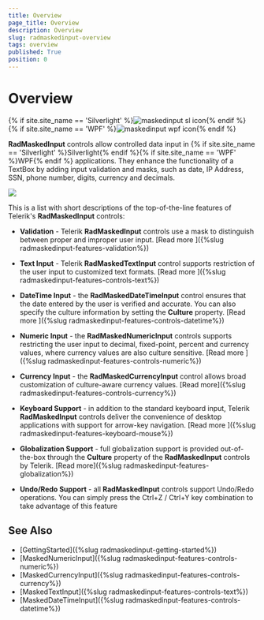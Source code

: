 ```yaml
---
title: Overview
page_title: Overview
description: Overview
slug: radmaskedinput-overview
tags: overview
published: True
position: 0
---
```


# Overview

{% if site.site_name == 'Silverlight' %}![maskedinput sl icon](images/maskedinput_sl_icon.png){% endif %}
{% if site.site_name == 'WPF' %}![maskedinput wpf icon](images/maskedinput_wpf_icon.png){% endif %}

__RadMaskedInput__ controls allow controlled data input in {% if site.site_name == 'Silverlight' %}Silverlight{% endif %}{% if site.site_name == 'WPF' %}WPF{% endif %} applications. They enhance the functionality of a TextBox by adding input validation and masks, such as date, IP Address, SSN, phone number, digits, currency and decimals.				

![](images/radmaskedinput_overview.png)

This is a list with short descriptions of the top-of-the-line features of Telerik's __RadMaskedInput__ controls:				

* __Validation__ - Telerik __RadMaskedInput__ controls use a mask to distinguish between proper and improper user input.  [Read more ]({%slug radmaskedinput-features-validation%})

* __Text Input__ - Telerik __RadMaskedTextInput__ control supports restriction of the user input to customized text formats.  [Read more ]({%slug radmaskedinput-features-controls-text%})

* __DateTime Input__ - the __RadMaskedDateTimeInput__ control ensures that the date entered by the user is verified and accurate. You can also specify the culture information by setting the __Culture__ property. [Read more ]({%slug radmaskedinput-features-controls-datetime%})

* __Numeric Input__ - the __RadMaskedNumericInput__ controls supports restricting the user input to decimal, fixed-point, percent and currency values, where currency values are also culture sensitive. [Read more ]({%slug radmaskedinput-features-controls-numeric%})

* __Currency Input__ - the __RadMaskedCurrencyInput__ control allows broad customization of culture-aware currency values. [Read more]({%slug radmaskedinput-features-controls-currency%})

* __Keyboard Support__ - in addition to the standard keyboard input, Telerik __RadMaskedInput__ controls deliver the convenience of desktop applications with support for arrow-key navigation. [Read more ]({%slug radmaskedinput-features-keyboard-mouse%})

* __Globalization Support__ - full globalization support is provided out-of-the-box through the __Culture__ property of the __RadMaskedInput__ controls by Telerik. [Read more]({%slug radmaskedinput-features-globalization%})

* __Undo/Redo Support__ - all __RadMaskedInput__ controls support Undo/Redo operations. You can simply press the Ctrl+Z / Ctrl+Y key combination to take advantage of this feature

## See Also
 * [GettingStarted]({%slug radmaskedinput-getting-started%})
 * [MaskedNumericInput]({%slug radmaskedinput-features-controls-numeric%})
 * [MaskedCurrencyInput]({%slug radmaskedinput-features-controls-currency%})
 * [MaskedTextInput]({%slug radmaskedinput-features-controls-text%})
 * [MaskedDateTimeInput]({%slug radmaskedinput-features-controls-datetime%})